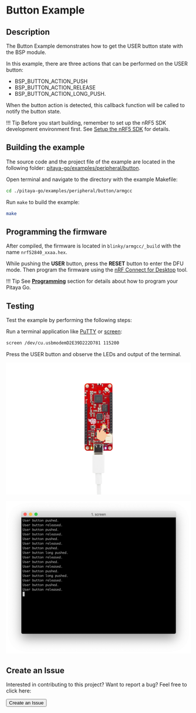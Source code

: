 # Button Example

## Description

The Button Example demonstrates how to get the USER button state with the BSP module. 

In this example, there are three actions that can be performed on the USER button: 

* BSP_BUTTON_ACTION_PUSH
* BSP_BUTTON_ACTION_RELEASE
* BSP_BUTTON_ACTION_LONG_PUSH.

When the button action is detected, this callback function will be called to notify the button state.

!!! Tip
	Before you start building, remember to set up the nRF5 SDK development environment first. See [Setup the nRF5 SDK](../setup-the-nrf5-sdk.md) for details.

## Building the example

The source code and the project file of the example are located in the following folder: [pitaya-go/examples/peripheral/button](https://github.com/makerdiary/pitaya-go/tree/master/examples/peripheral/button).

Open terminal and navigate to the directory with the example Makefile:

``` sh
cd ./pitaya-go/examples/peripheral/button/armgcc
```

Run `make` to build the example:

``` sh
make
```

## Programming the firmware

After compiled, the firmware is located in `blinky/armgcc/_build` with the name `nrf52840_xxaa.hex`.

While pushing the **USER** button, press the **RESET** button to enter the DFU mode. Then program the firmware using the [nRF Connect for Desktop](https://www.nordicsemi.com/Software-and-Tools/Development-Tools/nRF-Connect-for-desktop) tool.

!!! Tip
	See **[Programming](../../programming.md)** section for details about how to program your Pitaya Go.

## Testing

Test the example by performing the following steps:

Run a terminal application like [PuTTY](https://www.chiark.greenend.org.uk/~sgtatham/putty/) or [screen](https://www.gnu.org/software/screen/manual/screen.html):

``` sh
screen /dev/cu.usbmodemD2E39D222D781 115200
```

Press the USER button and observe the LEDs and output of the terminal.

![](assets/images/button-example-board.jpg)

![](assets/images/button-example.png)


## Create an Issue

Interested in contributing to this project? Want to report a bug? Feel free to click here:

<a href="https://github.com/makerdiary/pitaya-go/issues/new"><button data-md-color-primary="marsala"><i class="fa fa-github"></i> Create an Issue</button></a>
